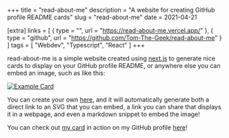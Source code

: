 +++
title = "read-about-me"
description = "A website for creating GitHub profile README cards"
slug = "read-about-me"
date = 2021-04-21

[extra]
links = [
    { type = "", url = "https://read-about-me.vercel.app/" },
    { type = "github", url = "https://github.com/Tom-The-Geek/read-about-me" }
]
tags = [ "Webdev", "Typescript", "React" ]
+++

read-about-me is a simple website created using [next.js](https://nextjs.org/) to generate nice cards to display on your GitHub profile README,
or anywhere else you can embed an image, such as like this:

[![Example Card](https://read-about-me.vercel.app/api/card/eyJuYW1lIjoiRXhhbXBsZSBDYXJkIiwibGluZXMiOlt7ImlkIjoiMTYxOTgwMTM1MzY3NSIsInRleHQiOiJZb3UgY2FuIHB1dCBzb21lIHRleHQgaGVyZSJ9LHsiaWQiOiIxNjE5ODAxMzU0NTA3IiwidGV4dCI6IlByb25vdW5zIGlmIHlvdSBsaWtlIDopIiwiaWNvbiI6InByb25vdW5zIn0seyJpZCI6IjE2MTk4MDEzODI0NzQiLCJ0ZXh0IjoiT3RoZXIgaWNvbnMiLCJpY29uIjoibG9jYXRpb24ifSx7ImlkIjoiMTYxOTgwMTM4ODg1MSIsInRleHQiOiJhcmUgYWxzbyIsImljb24iOiJzdGFyIn0seyJpZCI6IjE2MTk4MDEzOTM2MTgiLCJ0ZXh0IjoiYXZhaWxhYmxlISIsImljb24iOiJzYWRmYWNlIn1dfQ==)](https://read-about-me.vercel.app/card/eyJuYW1lIjoiRXhhbXBsZSBDYXJkIiwibGluZXMiOlt7ImlkIjoiMTYxOTgwMTM1MzY3NSIsInRleHQiOiJZb3UgY2FuIHB1dCBzb21lIHRleHQgaGVyZSJ9LHsiaWQiOiIxNjE5ODAxMzU0NTA3IiwidGV4dCI6IlByb25vdW5zIGlmIHlvdSBsaWtlIDopIiwiaWNvbiI6InByb25vdW5zIn0seyJpZCI6IjE2MTk4MDEzODI0NzQiLCJ0ZXh0IjoiT3RoZXIgaWNvbnMiLCJpY29uIjoibG9jYXRpb24ifSx7ImlkIjoiMTYxOTgwMTM4ODg1MSIsInRleHQiOiJhcmUgYWxzbyIsImljb24iOiJzdGFyIn0seyJpZCI6IjE2MTk4MDEzOTM2MTgiLCJ0ZXh0IjoiYXZhaWxhYmxlISIsImljb24iOiJzYWRmYWNlIn1dfQ==)

You can create your own [here](https://read-about-me.vercel.app/new-creator), and it will automatically generate both a direct link to an SVG that you
can embed, a link you can share that displays it in a webpage, and even a markdown snippet to embed the image!


You can check out [my card](https://read-about-me.vercel.app/card/eyJuYW1lIjoiVG9tX1RoZV9HZWVrIiwibGluZXMiOlt7InRleHQiOiJTdHVkZW50IGFuZCBwcm9ncmFtbWVyIHdvcmtpbmcgb24gdG9vIG1hbnkgdGhpbmdzIn0seyJ0ZXh0IjoidGhleS90aGVtL2FueSIsImljb24iOiJwcm9ub3VucyJ9LHsidGV4dCI6IkVuZ2xhbmQsIFVLIiwiaWNvbiI6ImxvY2F0aW9uIn1dfQ==) in action on my GitHub profile [here](https://github.com/Geek202)!
